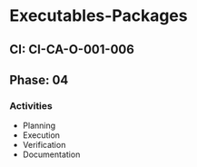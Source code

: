 # Executables-Packages

## CI: CI-CA-O-001-006
## Phase: 04

### Activities
- Planning
- Execution
- Verification
- Documentation
